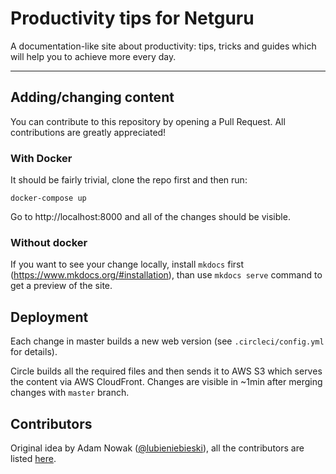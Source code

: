 # Productivity tips for Netguru

A documentation-like site about productivity: tips, tricks and guides which will help you to achieve more every day.

---

## Adding/changing content

You can contribute to this repository by opening a Pull Request. All contributions are greatly appreciated!

### With Docker

It should be fairly trivial, clone the repo first and then run:

```
docker-compose up
```

Go to http://localhost:8000 and all of the changes should be visible.

### Without docker

If you want to see your change locally, install `mkdocs` first (https://www.mkdocs.org/#installation), than use `mkdocs serve` command to get a preview of the site.

## Deployment

Each change in master builds a new web version (see `.circleci/config.yml` for details).

Circle builds all the required files and then sends it to AWS S3 which serves the content via AWS CloudFront. Changes are visible in ~1min after merging changes with `master` branch.

## Contributors

Original idea by Adam Nowak ([@lubieniebieski](https://github.com/lubieniebieski)), all the contributors are listed [here](https://github.com/netguru/productivity/graphs/contributors).
